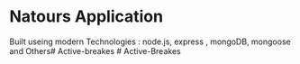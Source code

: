 # Natours Application

Built useing modern Technologies : node.js, express , mongoDB, mongoose and Others#   A c t i v e - b r e a k e s  
 #   A c t i v e - B r e a k e s  
 